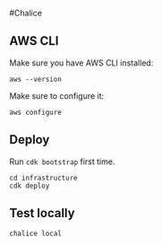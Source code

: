 #Chalice

## AWS CLI
Make sure you have AWS CLI installed:
```
aws --version
```
Make sure to configure it:
```
aws configure
```

## Deploy
Run `cdk bootstrap` first time.

```
cd infrastructure
cdk deploy
```

## Test locally
```
chalice local
```

